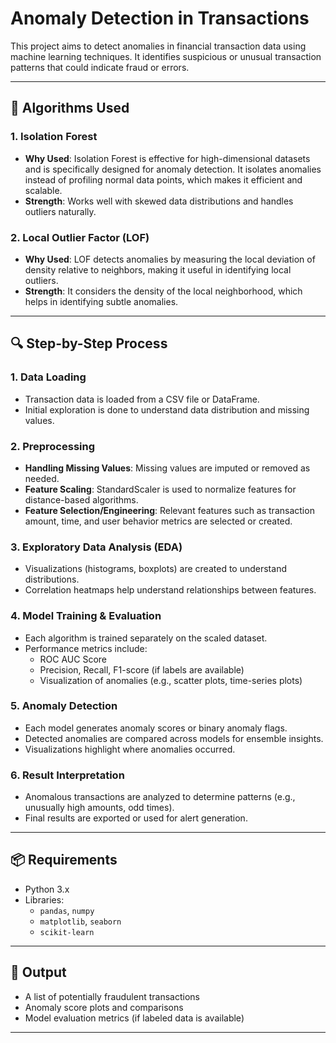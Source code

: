 # Anomaly Detection in Transactions

This project aims to detect anomalies in financial transaction data using machine learning techniques. It identifies suspicious or unusual transaction patterns that could indicate fraud or errors.

---


## 🧠 Algorithms Used

### 1. **Isolation Forest**
- **Why Used**: Isolation Forest is effective for high-dimensional datasets and is specifically designed for anomaly detection. It isolates anomalies instead of profiling normal data points, which makes it efficient and scalable.
- **Strength**: Works well with skewed data distributions and handles outliers naturally.

### 2. **Local Outlier Factor (LOF)**
- **Why Used**: LOF detects anomalies by measuring the local deviation of density relative to neighbors, making it useful in identifying local outliers.
- **Strength**: It considers the density of the local neighborhood, which helps in identifying subtle anomalies.

---

## 🔍 Step-by-Step Process

### 1. **Data Loading**
- Transaction data is loaded from a CSV file or DataFrame.
- Initial exploration is done to understand data distribution and missing values.

### 2. **Preprocessing**
- **Handling Missing Values**: Missing values are imputed or removed as needed.
- **Feature Scaling**: StandardScaler is used to normalize features for distance-based algorithms.
- **Feature Selection/Engineering**: Relevant features such as transaction amount, time, and user behavior metrics are selected or created.

### 3. **Exploratory Data Analysis (EDA)**
- Visualizations (histograms, boxplots) are created to understand distributions.
- Correlation heatmaps help understand relationships between features.

### 4. **Model Training & Evaluation**
- Each algorithm is trained separately on the scaled dataset.
- Performance metrics include:
  - ROC AUC Score
  - Precision, Recall, F1-score (if labels are available)
  - Visualization of anomalies (e.g., scatter plots, time-series plots)

### 5. **Anomaly Detection**
- Each model generates anomaly scores or binary anomaly flags.
- Detected anomalies are compared across models for ensemble insights.
- Visualizations highlight where anomalies occurred.

### 6. **Result Interpretation**
- Anomalous transactions are analyzed to determine patterns (e.g., unusually high amounts, odd times).
- Final results are exported or used for alert generation.

---

## 📦 Requirements

- Python 3.x
- Libraries:
  - `pandas`, `numpy`
  - `matplotlib`, `seaborn`
  - `scikit-learn`

---

## 📁 Output

- A list of potentially fraudulent transactions
- Anomaly score plots and comparisons
- Model evaluation metrics (if labeled data is available)

---

